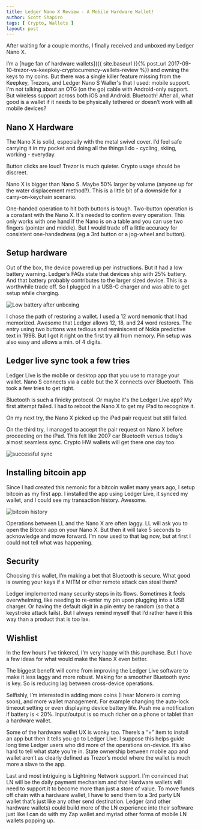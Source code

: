 ```yaml
---
title: Ledger Nano X Review - A Mobile Hardware Wallet!
author: Scott Shapiro
tags: [ Crypto, Wallets ]
layout: post
---
```


After waiting for a couple months, I finally received and unboxed my Ledger Nano X.

I’m a [huge fan of hardware wallets]({{ site.baseurl }}{% post_url 2017-09-10-trezor-vs-keepkey-cryptocurrency-wallets-review %}) and owning the keys to my coins. But there was a single killer feature missing from the Keepkey, Trezors, and Ledger Nano S Waller's that I used: mobile support. I'm not talking about an OTG (on the go) cable with Android-only support. But wireless support across both iOS and Android. Bluetooth! After all, what good is a wallet if it needs to be physically tethered or doesn’t work with all mobile devices?

## Nano X Hardware
The Nano X is solid, especially with the metal swivel cover. I’d feel safe carrying it in my pocket and doing all the things I do - cycling, skiing, working - everyday.

Button clicks are loud! Trezor is much quieter. Crypto usage should be discreet.

Nano X is bigger than Nano S. Maybe 50% larger by volume (anyone up for the water displacement method?). This is a little bit of a downside for a carry-on-keychain scenario.

One-handed operation to hit both buttons is tough. Two-button operation is a constant with the Nano X. It's needed to confirm
every operation. This only works with one hand if the Nano is on a table and you can use two fingers (pointer and middle). But I would trade off a little accuracy for consistent one-handedness (eg a 3rd button or a jog-wheel and button).

## Setup hardware
Out of the box, the device powered up per instructions. But it had a low battery warning. Ledger’s FAQs state that devices ship with 25% battery. And that battery probably contributes to the larger sized device. This is a worthwhile trade off. So I plugged in a USB-C charger and was able to get setup while charging.

![Low battery after unboxing](/images/ledgerbattery.jpg)

I chose the path of restoring a wallet. I used a 12 word nemonic that I had memorized. Awesome that Ledger allows 12, 18, and 24 word restores. The entry using two buttons was tedious and reminiscent of Nokia predictive text in 1998. But I got it right on the first try all from memory. Pin setup was also easy and allows a min. of 4 digits.

## Ledger live sync took a few tries
Ledger Live is the mobile or desktop app that you use to manage your wallet.  Nano S connects via a cable but the X connects over Bluetooth. This took a few tries to get right.

Bluetooth is such a finicky protocol. Or maybe it's the Ledger Live app? My first attempt failed. I had to reboot the Nano X to get my iPad to recognize it.

On my next try, the Nano X picked up the iPad pair request but still failed.

On the third try, I managed to accept the pair request on Nano X before proceeding on the iPad. This felt like 2007 car Bluetooth versus today’s almost seamless sync. Crypto HW wallets will get there one day too.

![successful sync](/images/ledgerready.jpg)

## Installing bitcoin app
Since I had created this nemonic for a bitcoin wallet many years ago, I setup bitcoin as my first app. I installed the app using Ledger Live, it synced my wallet, and I could see my transaction history. Awesome.

![bitcoin history](/images/ledgerbtc.png)

Operations between LL and the Nano X are often laggy. LL will ask you to open the Bitcoin app on your Nano X. But then it will take 5 seconds to acknowledge and move forward. I’m now used to that lag now, but at first I could  not tell what was happening.

## Security
Choosing this wallet, I’m making a bet that Bluetooth is secure. What good is owning your keys if a MITM or other remote attack can steal them?

Ledger implemented many security steps in its flows. Sometimes it feels overwhelming, like needing to re-enter my pin upon plugging into a USB charger. Or having the default digit in a pin entry be random (so that a keystroke attack fails). But I always remind myself that I’d rather have it this way than a product that is too lax.

## Wishlist
In the few hours I’ve tinkered, I’m very happy with this purchase. But I have a few ideas for what would make the Nano X even better.

The biggest benefit will come from improving the Ledger Live software to make it less laggy and more robust. Making for a smoother Bluetooth sync is key. So is reducing lag between cross-device operations.

Selfishly, I’m interested in adding more coins (I hear Monero is coming soon), and more wallet management. For example changing the auto-lock timeout setting or even displaying device battery life. Push me a notification if battery is < 20%. Input/output is so much richer on a phone or tablet than a hardware wallet.

Some of the hardware wallet UX is wonky too. There’s a “+” item to install an app but then it tells you go to Ledger Live. I suppose this helps guide long time Ledger users who did more of the operations on-device. It’s also hard to tell what state you’re in. State ownership between mobile app and wallet aren’t as clearly defined as Trezor’s model where the wallet is much more a slave to the app.

Last and most intriguing is Lightning Network support. I'm convinced that LN will be the daily payment mechanism and that Hardware wallets will need to support it to become more than just a store of value. To move funds off chain with a hardware wallet, I have to send them to a 3rd party LN wallet that’s just like any other send destination. Ledger (and other hardware wallets) could build more of the LN experience into their software just like I can do with my Zap wallet and myriad other forms of mobile LN wallets popping up.
